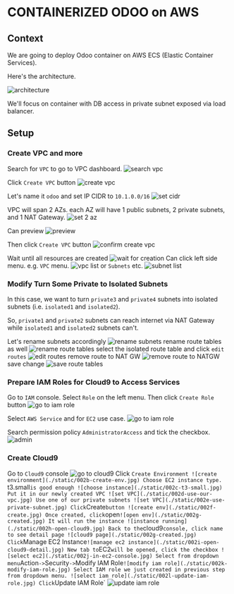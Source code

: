 # CONTAINERIZED ODOO on AWS

## Context

We are going to deploy Odoo container on AWS ECS (Elastic Container Services).

Here's the architecture.

![architecture](./static/architecture.png)

We'll focus on container with DB access in private subnet exposed via load balancer.

## Setup

### Create VPC and more

Search for `VPC` to go to VPC dashboard.
![search vpc](./static/001a-search-vpc.jpg)

Click `Create VPC` button
![create vpc](./static/001b-create-vpc.jpg)

Let's name it `odoo` and set IP CIDR to `10.1.0.0/16`
![set cidr](./static/001c-create-vpc.jpg)

VPC will span 2 AZs. each AZ will have 1 public subnets, 2 private subnets, and 1 NAT Gateway.
![set 2 az](./static/001d-create-vpc.jpg)

Can preview
![preview](./static/001e-create-vpc.jpg)

Then click `Create VPC` button
![confirm create vpc](./static/001f-create-vpc.jpg)

Wait until all resources are created
![wait for creation](./static/001g-vpc-created.jpg)
Can click left side menu. e.g. `VPC` menu.
![vpc list](./static/001h-vpc-created.jpg)
or `Subnets` etc.
![subnet list](./static/001i-subnets-created.jpg)

### Modify Turn Some Private to Isolated Subnets

In this case, we want to turn `private3` and `private4` subnets into isolated subnets (i.e. `isolated1` and `isolated2`).

So, `private1` and `private2` subnets can reach internet via NAT Gateway while `isolated1` and `isolated2` subnets can't.

Let's rename subnets accordingly
![rename subnets](./static/001j-subnets-renamed.jpg)
rename route tables as well
![rename route tables](./static/001k-route-tables-renamed.jpg)
select the isolated route table and click `edit routes`
![edit routes](./static/001l-edit-routes.jpg)
remove route to NAT GW
![remove route to NATGW](./static/001m-remove-route-to-natgw.jpg)
save change
![save route tables](./static/001n-save-change.jpg)

### Prepare IAM Roles for Cloud9 to Access Services


Go to `IAM` console. Select `Role` on the left menu. Then click `Create Role` button
![go to iam role](./static/003a-to-iam-role.jpg)

Select `AWS Service` and for `EC2` use case.
![go to iam role](./static/003b-create-for-ec2.jpg)

Search permission policy `AdministratorAccess` and tick the checkbox.
![admin](./static/003c-admin.jpg)


### Create Cloud9

Go to `Cloud9` console
![go to cloud9](./static/002a-to-cloud9.jpg)
Click `Create Environment
![create environment](./static/002b-create-env.jpg)
Choose EC2 instance type. `t3.small` is good enough
![choose instance](./static/002c-t3-small.jpg)
Put it in our newly created VPC
![set VPC](./static/002d-use-our-vpc.jpg)
Use one of our private subnets
![set VPC](./static/002e-use-private-subnet.jpg)
Click `Create` button
![create env](./static/002f-create.jpg)
Once created, click `open`
![open env](./static/002g-created.jpg)
It will run the instance
![instance running](./static/002h-open-cloud9.jpg)
Back to the `cloud9` console, click name to see detail page
![cloud9 page](./static/002g-created.jpg)
Click `Manage EC2 Instance`
![manage ec2 instance](./static/002i-open-cloud9-detail.jpg)
New tab to `EC2` will be opened, click the checkbox
![select ec2](./static/002j-in-ec2-console.jpg)
Select from dropdown menu `Action` -> `Security` -> `Modify IAM Role`
![modify iam role](./static/002k-modify-iam-role.jpg)
Select IAM role we just created in previous step from dropdown menu.
![select iam role](./static/002l-update-iam-role.jpg)
Click `Update IAM Role`
![update iam role](./static/002m-update-iam-role.jpg)
